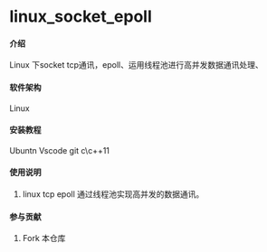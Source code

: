 # linux_socket_epoll

#### 介绍
Linux 下socket tcp通讯，epoll、运用线程池进行高并发数据通讯处理、

#### 软件架构
Linux 


#### 安装教程

Ubuntn Vscode git c\c++11

#### 使用说明

1.  linux tcp epoll 通过线程池实现高并发的数据通讯。


#### 参与贡献

1.  Fork 本仓库


